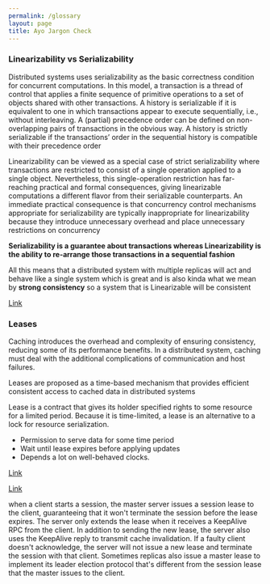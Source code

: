 ```yaml
---
permalink: /glossary
layout: page
title: Ayo Jargon Check
---
```


### Linearizability vs Serializability

Distributed systems uses serializability as the basic correctness condition for concurrent computations. In this model, a transaction is a thread of control that applies a finite sequence of primitive operations to a set of objects shared with other transactions. A history is serializable if it is equivalent to one in which transactions appear to execute sequentially, i.e., without interleaving. A (partial) precedence order can be defined on non-overlapping pairs of transactions in the obvious way. A history is strictly serializable if the transactions’ order in the sequential history is compatible with their precedence order

Linearizability can be viewed as a special case of strict serializability where transactions are restricted to consist of a single operation applied to a single object. Nevertheless, this single-operation restriction has far-reaching practical and formal consequences, giving linearizable computations a different flavor from their serializable counterparts. An immediate practical consequence is that concurrency control mechanisms appropriate for serializability are typically inappropriate for linearizability because they introduce unnecessary overhead and place unnecessary restrictions on concurrency

**Serializability is a guarantee about transactions whereas Linearizability is the ability to re-arrange those transactions in a sequential fashion**

All this means that a distributed system with multiple replicas will act and behave like a single system which is great and is also kinda what we mean by **strong consistency** so a system that is Linearizable will be consistent

[Link](https://accelazh.github.io/storage/Linearizability-Vs-Serializability-And-Distributed-Transactions-Copy)


### Leases

Caching introduces the overhead and complexity of ensuring consistency, reducing some of its performance benefits. In a distributed system, caching must deal with the additional complications of communication and host failures.

Leases are proposed as a time-based mechanism that provides efficient consistent access to cached data in distributed systems

Lease is a contract that gives its holder specified rights to some resource for a limited period. Because it is time-limited, a lease is an alternative to a lock for resource serialization.

- Permission to serve data for some time period
- Wait until lease expires before applying updates
- Depends a lot on well-behaved clocks.


[Link](https://blog.acolyer.org/2014/10/31/leases-an-efficient-fault-tolerant-mechanism-for-distributed-file-cache-consistency/)

[Link](https://zhu45.org/posts/2018/Mar/07/cache-lease-consistency-invalidation/)

when a client starts a session, the master server issues a session lease to the client, guaranteeing that it won't terminate the session before the lease expires. The server only extends the lease when it receives a KeepAlive RPC from the client. In addition to sending the new lease, the server also uses the KeepAlive reply to transmit cache invalidation. If a faulty client doesn't acknowledge, the server will not issue a new lease and terminate the session with that client. Sometimes replicas also issue a master lease to implement its leader election protocol that's different from the session lease that the master issues to the client.
